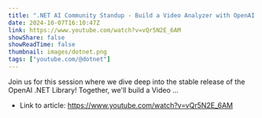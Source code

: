```yaml
---
title: ".NET AI Community Standup - Build a Video Analyzer with OpenAI .NET Library’s Stable Release"
date: 2024-10-07T16:10:47Z
link: https://www.youtube.com/watch?v=vQr5N2E_6AM
showShare: false
showReadTime: false
thumbnail: images/dotnet.png
tags: ["youtube.com/@dotnet"]
---
```

Join us for this session where we dive deep into the stable release of the OpenAI .NET Library! Together, we'll build a Video ...

- Link to article: https://www.youtube.com/watch?v=vQr5N2E_6AM
